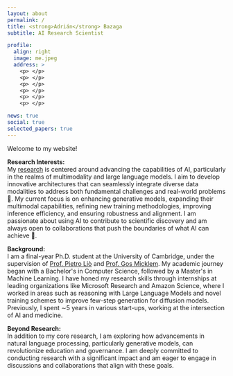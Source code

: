 ```yaml
---
layout: about
permalink: /
title: <strong>Adrián</strong> Bazaga
subtitle: AI Research Scientist

profile:
  align: right
  image: me.jpeg
  address: >
    <p> </p>
    <p> </p>
    <p> </p>
    <p> </p>
    <p> </p>
    <p> </p>

news: true
social: true
selected_papers: true
---
```


Welcome to my website!

**Research Interests:**  
My [research](../research/) is centered around advancing the capabilities of AI, particularly in the realms of multimodality and large language models. I aim to develop innovative architectures that can seamlessly integrate diverse data modalities to address both fundamental challenges and real-world problems 🧪. My current focus is on enhancing generative models, expanding their multimodal capabilities, refining new training methodologies, improving inference efficiency, and ensuring robustness and alignment. I am passionate about using AI to contribute to scientific discovery and am always open to collaborations that push the boundaries of what AI can achieve 👐.

**Background:**  
I am a final-year Ph.D. student at the University of Cambridge, under the supervision of [Prof. Pietro Liò](https://www.cl.cam.ac.uk/~pl219/) and [Prof. Gos Micklem](https://www.damtp.cam.ac.uk/person/gm263). My academic journey began with a Bachelor's in Computer Science, followed by a Master's in Machine Learning. I have honed my research skills through internships at leading organizations like Microsoft Research and Amazon Science, where I worked in areas such as reasoning with Large Language Models and novel training schemes to improve few-step generation for diffusion models. Previously, I spent ∼5 years in various start-ups, working at the intersection of AI and medicine.

**Beyond Research:**  
In addition to my core research, I am exploring how advancements in natural language processing, particularly generative models, can revolutionize education and governance. I am deeply committed to conducting research with a significant impact and am eager to engage in discussions and collaborations that align with these goals.